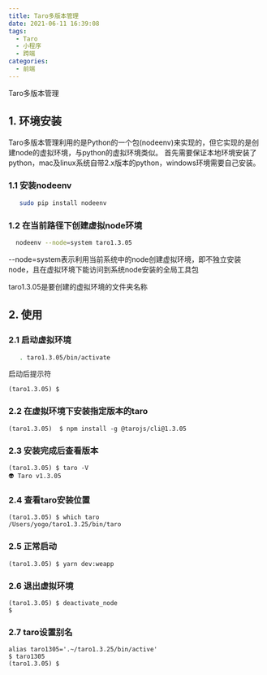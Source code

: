 ```yaml
---
title: Taro多版本管理
date: 2021-06-11 16:39:08
tags:
  - Taro
  - 小程序
  - 跨端
categories:
  - 前端
---
```

Taro多版本管理

## 1. 环境安装

Taro多版本管理利用的是Python的一个包(nodeenv)来实现的，但它实现的是创建node的虚拟环境，与python的虚拟环境类似。
首先需要保证本地环境安装了python，mac及linux系统自带2.x版本的python，windows环境需要自己安装。

### 1.1 安装nodeenv

```bash
   sudo pip install nodeenv
```

### 1.2 在当前路径下创建虚拟node环境

```bash
  nodeenv --node=system taro1.3.05
```

--node=system表示利用当前系统中的node创建虚拟环境，即不独立安装node，且在虚拟环境下能访问到系统node安装的全局工具包

taro1.3.05是要创建的虚拟环境的文件夹名称

## 2. 使用

### 2.1 启动虚拟环境

```bash
   . taro1.3.05/bin/activate
```

启动后提示符

```commondLine
(taro1.3.05) $
```

### 2.2 在虚拟环境下安装指定版本的taro

```commondLine
(taro1.3.05)  $ npm install -g @tarojs/cli@1.3.05
```

### 2.3 安装完成后查看版本

```commondLine
(taro1.3.05) $ taro -V
👽 Taro v1.3.05
```

### 2.4 查看taro安装位置

```commondLine
(taro1.3.05) $ which taro
/Users/yogo/taro1.3.25/bin/taro
```

### 2.5 正常启动

```commondLine
(taro1.3.05) $ yarn dev:weapp
```

### 2.6 退出虚拟环境

```commondLine
(taro1.3.05) $ deactivate_node
$ 
```

### 2.7 taro设置别名

```commondLine
alias taro1305='.~/taro1.3.25/bin/active'
$ taro1305
(taro1.3.05) $
```
